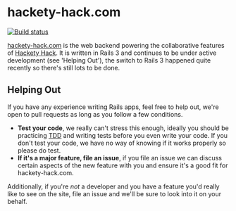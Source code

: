 # hackety-hack.com #

[![Build status](https://secure.travis-ci.org/hacketyhack/hackety-hack.com.png)](http://travis-ci.org/#!/hacketyhack/hackety-hack.com)

[hackety-hack.com][hh.com] is the web backend powering the collaborative features of [Hackety Hack][hh]. It is written in Rails 3 and continues to be under active development (see 'Helping Out'), the switch to Rails 3 happened quite recently so there's still lots to be done.

## Helping Out ##

If you have any experience writing Rails apps, feel free to help out, we're open to pull requests as long as you follow a few conditions.

+ **Test your code**, we really can't stress this enough, ideally you should be practicing [TDD][tdd] and writing tests before you even write your code. If you don't test your code, we have no way of knowing if it works properly so please do test.
+ **If it's a major feature, file an issue**, if you file an issue we can discuss certain aspects of the new feature with you and ensure it's a good fit for hackety-hack.com.

Additionally, if you're _not_ a developer and you have a feature you'd really like to see on the site, file an issue and we'll be sure to look into it on your behalf.

[hh.com]: http://hackety-hack.com/
[hh]:     https://github.com/hacketyhack/hacketyhack
[tdd]:    http://en.wikipedia.org/wiki/Test-driven_development